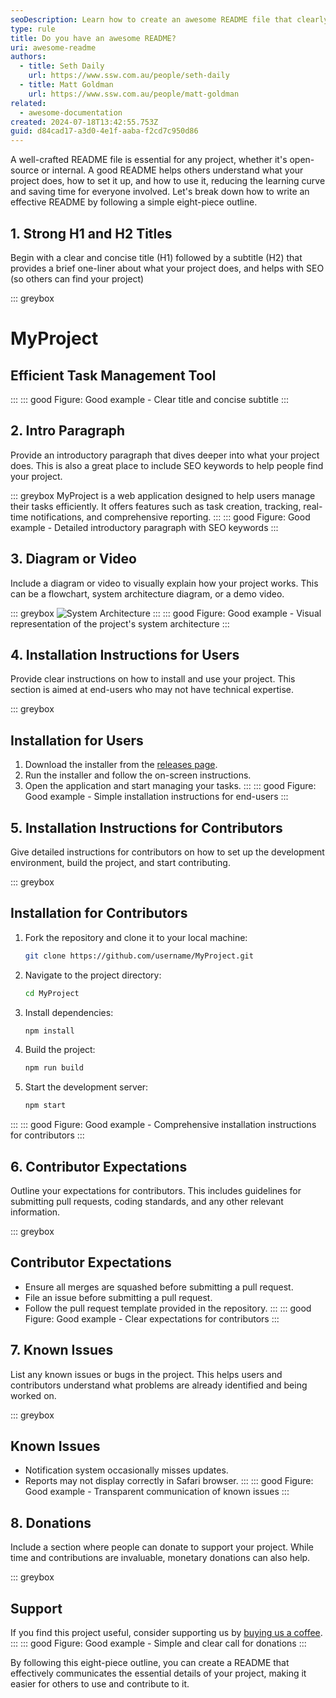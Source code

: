 ```yaml
---
seoDescription: Learn how to create an awesome README file that clearly communicates your project's purpose, setup instructions, and usage guidelines.
type: rule
title: Do you have an awesome README?
uri: awesome-readme
authors:
  - title: Seth Daily
    url: https://www.ssw.com.au/people/seth-daily
  - title: Matt Goldman
    url: https://www.ssw.com.au/people/matt-goldman
related:
  - awesome-documentation
created: 2024-07-18T13:42:55.753Z
guid: d84cad17-a3d0-4e1f-aaba-f2cd7c950d86
---
```


A well-crafted README file is essential for any project, whether it's open-source or internal. A good README helps others understand what your project does, how to set it up, and how to use it, reducing the learning curve and saving time for everyone involved. Let's break down how to write an effective README by following a simple eight-piece outline.

<!--endintro-->

## 1. Strong H1 and H2 Titles
Begin with a clear and concise title (H1) followed by a subtitle (H2) that provides a brief one-liner about what your project does, and helps with SEO (so others can find your project)

::: greybox
# MyProject

## Efficient Task Management Tool
:::
::: good
Figure: Good example - Clear title and concise subtitle
:::

## 2. Intro Paragraph
Provide an introductory paragraph that dives deeper into what your project does. This is also a great place to include SEO keywords to help people find your project.

::: greybox
MyProject is a web application designed to help users manage their tasks efficiently. It offers features such as task creation, tracking, real-time notifications, and comprehensive reporting.
:::
::: good
Figure: Good example - Detailed introductory paragraph with SEO keywords
:::

## 3. Diagram or Video
Include a diagram or video to visually explain how your project works. This can be a flowchart, system architecture diagram, or a demo video.

::: greybox
![System Architecture](architecture-diagram.png)
:::
::: good
Figure: Good example - Visual representation of the project's system architecture
:::

## 4. Installation Instructions for Users
Provide clear instructions on how to install and use your project. This section is aimed at end-users who may not have technical expertise.

::: greybox
## Installation for Users

1. Download the installer from the [releases page](releases).
2. Run the installer and follow the on-screen instructions.
3. Open the application and start managing your tasks.
:::
::: good
Figure: Good example - Simple installation instructions for end-users
:::

## 5. Installation Instructions for Contributors
Give detailed instructions for contributors on how to set up the development environment, build the project, and start contributing.

::: greybox
## Installation for Contributors

1. Fork the repository and clone it to your local machine:
   ```bash
   git clone https://github.com/username/MyProject.git
   ```
2. Navigate to the project directory:
   ```bash
   cd MyProject
   ```
3. Install dependencies:
   ```bash
   npm install
   ```
4. Build the project:
   ```bash
   npm run build
   ```
5. Start the development server:
   ```bash
   npm start
   ```
:::
::: good
Figure: Good example - Comprehensive installation instructions for contributors
:::

## 6. Contributor Expectations
Outline your expectations for contributors. This includes guidelines for submitting pull requests, coding standards, and any other relevant information.

::: greybox
## Contributor Expectations

- Ensure all merges are squashed before submitting a pull request.
- File an issue before submitting a pull request.
- Follow the pull request template provided in the repository.
:::
::: good
Figure: Good example - Clear expectations for contributors
:::

## 7. Known Issues
List any known issues or bugs in the project. This helps users and contributors understand what problems are already identified and being worked on.

::: greybox
## Known Issues

- Notification system occasionally misses updates.
- Reports may not display correctly in Safari browser.
:::
::: good
Figure: Good example - Transparent communication of known issues
:::

## 8. Donations
Include a section where people can donate to support your project. While time and contributions are invaluable, monetary donations can also help.

::: greybox
## Support

If you find this project useful, consider supporting us by [buying us a coffee](https://www.buymeacoffee.com/username).
:::
::: good
Figure: Good example - Simple and clear call for donations
:::

By following this eight-piece outline, you can create a README that effectively communicates the essential details of your project, making it easier for others to use and contribute to it.
```
